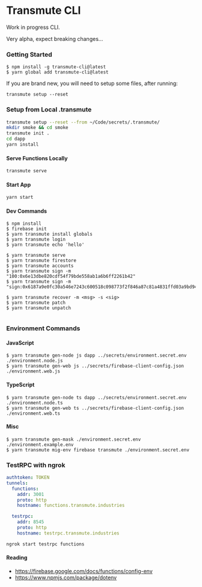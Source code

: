 # Transmute CLI 
 
Work in progress CLI. 

Very alpha, expect breaking changes...
 
### Getting Started 
 
``` 
$ npm install -g transmute-cli@latest  
$ yarn global add transmute-cli@latest
``` 

If you are brand new, you will need to setup some files, after running:

```
transmute setup --reset
```

### Setup from Local .transmute
```sh
transmute setup --reset --from ~/Code/secrets/.transmute/
mkdir smoke && cd smoke
transmute init .
cd dapp
yarn install
```

#### Serve Functions Locally
```sh
transmute serve
```

#### Start App 
```sh
yarn start
```

#### Dev Commands 
``` 
$ npm install 
$ firebase init 
$ yarn transmute install globals 
$ yarn transmute login
$ yarn transmute echo 'hello' 

$ yarn transmute serve 
$ yarn transmute firestore 
$ yarn transmute accounts 
$ yarn transmute sign -m "100:0x6e13dbe820cdf54f79bde558ab1a6b6ff2261b42" 
$ yarn transmute sign -m "sign:0x6187a9e0fc30a546e7243c600518c098773f2f846a87c81a4831ffd03a9bd941"

$ yarn transmute recover -m <msg> -s <sig> 
$ yarn transmute patch
$ yarn transmute unpatch
 
``` 

### Environment Commands

#### JavaScript 
```
$ yarn transmute gen-node js dapp ../secrets/environment.secret.env ./environment.node.js
$ yarn transmute gen-web js ../secrets/firebase-client-config.json ./environment.web.js
```

#### TypeScript 
```
$ yarn transmute gen-node ts dapp ../secrets/environment.secret.env ./environment.node.ts
$ yarn transmute gen-web ts ../secrets/firebase-client-config.json ./environment.web.ts
```

#### Misc
```
$ yarn transmute gen-mask ./environment.secret.env ./environment.example.env 
$ yarn transmute mig-env firebase transmute ./environment.secret.env 
```


### TestRPC with ngrok

```yml
authtoken: TOKEN
tunnels:
  functions:
    addr: 3001
    proto: http
    hostname: functions.transmute.industries

  testrpc:
    addr: 8545
    proto: http
    hostname: testrpc.transmute.industries
```

```sh
ngrok start testrpc functions
```


 
#### Reading 
 
- https://firebase.google.com/docs/functions/config-env 
- https://www.npmjs.com/package/dotenv

